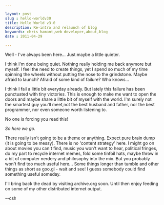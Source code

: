 ```yaml
---

layout: post
slug : hello-worldv30
title: Hello World v3.0
description: Re-intro and relaunch of blog
keywords: chris hamant,web developer,about,blog
date : 2011-04-29

---
```


Well - I've always been here... Just maybe a little quieter.

I think I'm done being quiet. Nothing really holding me back anymore but myself. I feel the need to create things, yet I spend so much of my time spinning the wheels without putting the nose to the grindstone. Maybe afraid to launch? Afraid of some kind of failure? Who knows...

I think I fail a little bit everyday already. But lately this failure has been punctuated with tiny victories. This is enough to make me want to open the doors and maybe share a little bit of myself with the world. I'm surely not the smartest guy you'll meet,not the best husband and father, nor the best programmer, nor even someone worth listening to.

No one is forcing you read this!

*So here we go.*

There really isn't going to be a theme or anything. Expect pure brain dump (it is going to be messy). There is no 'content strategy' here. I might go on about movies you can't find, music you won't want to hear, political fringes, do my part to recycle internet memes, fold some tinfoil hats, maybe throw in a bit of computer nerdery and philosophy into the mix. But you probably won't find too much useful here... Some things longer than tumble and other things as short as goo.gl - wait and see! I guess somebody could find something useful someday.

I'll bring back the dead by visiting archive.org soon. Until then enjoy feeding on some of my other distributed internet output.

--csh
